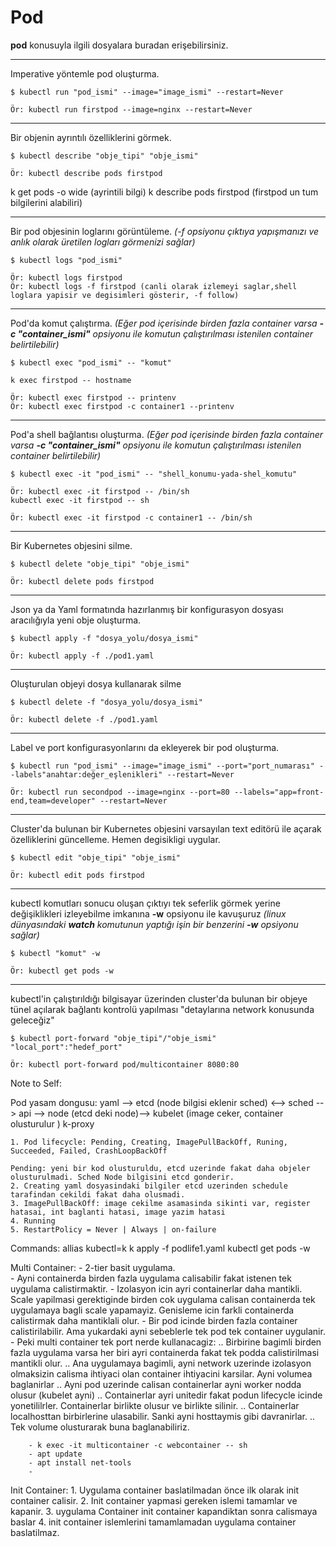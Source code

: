 # Pod
**pod** konusuyla ilgili dosyalara buradan erişebilirsiniz.
***
Imperative yöntemle pod oluşturma.

```
$ kubectl run "pod_ismi" --image="image_ismi" --restart=Never

Ör: kubectl run firstpod --image=nginx --restart=Never
```
***
Bir objenin ayrıntılı özelliklerini görmek. 
```
$ kubectl describe "obje_tipi" "obje_ismi"

Ör: kubectl describe pods firstpod
```
k get pods -o wide (ayrintili bilgi)
k describe pods firstpod (firstpod un tum bilgilerini alabiliri)


***
Bir pod objesinin loglarını görüntüleme. _(-f opsiyonu çıktıya yapışmanızı ve anlık olarak üretilen logları görmenizi sağlar)_
```
$ kubectl logs "pod_ismi"

Ör: kubectl logs firstpod
Ör: kubectl logs -f firstpod (canli olarak izlemeyi saglar,shell loglara yapisir ve degisimleri gösterir, -f follow)
```
***
Pod'da komut çalıştırma. _(Eğer pod içerisinde birden fazla container varsa **-c "container_ismi"** opsiyonu ile komutun çalıştırılması istenilen container belirtilebilir)_
```
$ kubectl exec "pod_ismi" -- "komut"

k exec firstpod -- hostname

Ör: kubectl exec firstpod -- printenv
Ör: kubectl exec firstpod -c container1 --printenv
```
***
Pod'a shell bağlantısı oluşturma. _(Eğer pod içerisinde birden fazla container varsa **-c "container_ismi"** opsiyonu ile komutun çalıştırılması istenilen container belirtilebilir)_
```
$ kubectl exec -it "pod_ismi" -- "shell_konumu-yada-shel_komutu"

Ör: kubectl exec -it firstpod -- /bin/sh
kubectl exec -it firstpod -- sh  

Ör: kubectl exec -it firstpod -c container1 -- /bin/sh
```
***
Bir Kubernetes objesini silme. 
```
$ kubectl delete "obje_tipi" "obje_ismi"

Ör: kubectl delete pods firstpod
```
***
Json ya da Yaml formatında hazırlanmış bir konfigurasyon dosyası aracılığıyla yeni obje oluşturma. 
```
$ kubectl apply -f "dosya_yolu/dosya_ismi"

Ör: kubectl apply -f ./pod1.yaml
```
***
Oluşturulan objeyi dosya kullanarak silme
```
$ kubectl delete -f "dosya_yolu/dosya_ismi"

Ör: kubectl delete -f ./pod1.yaml
```
***
Label ve port konfigurasyonlarını da ekleyerek bir pod oluşturma. 
```
$ kubectl run "pod_ismi" --image="image_ismi" --port="port_numarası" --labels"anahtar:değer_eşlenikleri" --restart=Never

Ör: kubectl run secondpod --image=nginx --port=80 --labels="app=front-end,team=developer" --restart=Never
```
***
Cluster'da bulunan bir Kubernetes objesini varsayılan text editörü ile açarak özelliklerini güncelleme. Hemen degisikligi uygular.
```
$ kubectl edit "obje_tipi" "obje_ismi"

Ör: kubectl edit pods firstpod
```
***
kubectl komutları sonucu oluşan çıktıyı tek seferlik görmek yerine değişiklikleri izleyebilme imkanına **-w** opsiyonu ile kavuşuruz _(linux dünyasındaki **watch** komutunun yaptığı işin bir benzerini **-w** opsiyonu sağlar)_
```
$ kubectl "komut" -w

Ör: kubectl get pods -w
```
***
kubectl'in çalıştırıldığı bilgisayar üzerinden cluster'da bulunan bir objeye tünel açılarak bağlantı kontrolü yapılması "detaylarına network konusunda geleceğiz"
```
$ kubectl port-forward "obje_tipi"/"obje_ismi" "local_port":"hedef_port"

Ör: kubectl port-forward pod/multicontainer 8080:80
```

Note to Self:

Pod yasam dongusu:
yaml --> etcd (node bilgisi eklenir sched) <--> sched --> api -->   node (etcd deki node)--> 
                                                                    kubelet (image ceker, container olusturulur )
                                                                    k-proxy

    1. Pod lifecycle: Pending, Creating, ImagePullBackOff, Runing, Succeeded, Failed, CrashLoopBackOff
    
    Pending: yeni bir kod olusturuldu, etcd uzerinde fakat daha objeler olusturulmadi. Sched Node bilgisini etcd gonderir.
    2. Creating yaml dosyasindaki bilgiler etcd uzerinden schedule tarafindan cekildi fakat daha olusmadi. 
    3. ImagePullBackOff: image cekilme asamasinda sikinti var, register hatasai, int baglanti hatasi, image yazim hatasi
    4. Running
    5. RestartPolicy = Never | Always | on-failure

Commands:
    allias kubectl=k
    k apply -f podlife1.yaml
    kubectl get pods -w

Multi Container:
    - 2-tier basit uygulama.  
    - Ayni containerda birden fazla uygulama calisabilir fakat istenen tek uygulama calistirmaktir.
    - Izolasyon icin ayri containerlar daha mantikli. Scale yapilmasi gerektiginde birden cok uygulama calisan containerda tek uygulamaya bagli scale yapamayiz. Genisleme icin farkli containerda calistirmak daha mantiklali olur.
    - Bir pod icinde birden fazla container calistirilabilir. Ama yukardaki ayni sebeblerle tek pod tek container uygulanir.
    - Peki multi container tek port nerde kullanacagiz:
        .. Birbirine bagimli birden fazla uygulama varsa her biri ayri containerda fakat tek podda calistirilmasi mantikli olur.
        .. Ana uygulamaya bagimli, ayni network uzerinde izolasyon olmaksizin calisma ihtiyaci olan container ihtiyacini karsilar. Ayni volumea baglanirlar
        .. Ayni pod uzerinde calisan containerlar ayni worker nodda olusur (kubelet ayni)
        .. Containerlar ayri unitedir fakat podun lifecycle icinde yonetililrler. Containerlar birlikte olusur ve birlikte silinir.
        .. Containerlar localhosttan birbirlerine ulasabilir. Sanki ayni hosttaymis gibi davranirlar.
        .. Tek volume olusturarak buna baglanabiliriz.
        
        - k exec -it multicontainer -c webcontainer -- sh
        - apt update
        - apt install net-tools
        -
Init Container:
    1. Uygulama container baslatilmadan önce ilk olarak init container calisir.
    2. Init container yapmasi gereken islemi tamamlar ve kapanir.
    3. uygulama Container init container kapandiktan sonra calismaya baslar
    4. init container islemlerini tamamlamadan uygulama container baslatilmaz.

    

